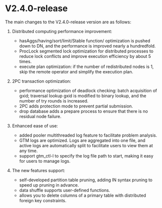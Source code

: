 # V2.4.0-release

The main changes to the V2.4.0-release version are as follows:

1. Distributed computing performance improvement:

    - hasAggs/having/sort/limit/Stable function/ optimization is pushed down to DN, and the performance is improved nearly a hundredfold.
    - ProcLock segmented lock optimization for distributed processes to reduce lock conflicts and improve execution efficiency by about 5 times.
    - execute plan optimization: if the number of redistributed nodes is 1, skip the remote operator and simplify the execution plan.

2. 2PC transaction optimization:

    - performance optimization of deadlock checking: batch acquisition of gxid; traversal lookup gxid is modified to binary lookup, and the     number of try rounds is increased.
    - 2PC adds protection mode to prevent partial submission.
    - drop database adds a prepare process to ensure that there is no residual node failure.

3. Enhanced ease of use:

    - added pooler multithreaded log feature to facilitate problem analysis.
    - GTM logs are optimized. Logs are aggregated into one file, and active logs are automatically split to facilitate users to view them at any time.
    - support gtm_ctl-l to specify the log file path to start, making it easy for users to manage logs.

4. The new features support:

    - self-developed partition table pruning, adding IN syntax pruning to speed up pruning in advance.
    - data shuffle supports user-defined functions.
    - allows you to delete columns of a primary table with distributed foreign key constraints.